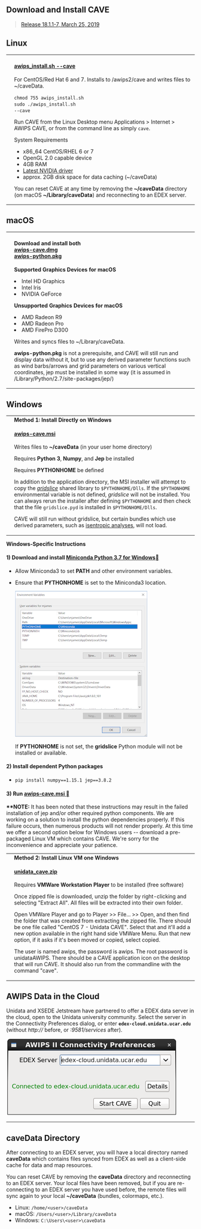 ## Download and Install CAVE

> [Release 18.1.1-7, March 25, 2019](https://www.unidata.ucar.edu/blogs/news/category/AWIPS)

## Linux
|                                          |   |
|:----------------------------------------:|:--|
| <h1><i class="fa fa-linux"></i></h1> | <h4>[awips_install.sh --cave <i class="fa fa-download"></i>](https://www.unidata.ucar.edu/software/awips2/awips_install.sh)  </h4>       <p>For CentOS/Red Hat 6 and 7. Installs to /awips2/cave and writes files to ~/caveData.</p> <tt><code>chmod 755 awips_install.sh<br>sudo ./awips_install.sh --cave</code></tt><p>Run CAVE from the Linux Desktop menu Applications > Internet > AWIPS CAVE, or from the command line as simply `cave`.</p> <div class="admonition note"><p class="admonition-title">System Requirements</p><ul><li>x86_64 CentOS/RHEL 6 or 7</li><li>OpenGL 2.0 capable device</li><li>4GB RAM</li><li><a href="http://www.nvidia.com/Download/index.aspx?lang=en-us">Latest NVIDIA driver</a></li><li>approx. 2GB disk space for data caching (~/caveData)</li></ul></div><p>You can reset CAVE at any time by removing the **~/caveData** directory (on macOS **~/Library/caveData**) and reconnecting to an EDEX server. </p>  |

## macOS
|                                          |   |
|:----------------------------------------:|:--|
| <h1><i class="fa fa-apple"></i></h1>|<h4>    Download and install both<br>[awips-cave.dmg <i class="fa fa-download"></i>](https://www.unidata.ucar.edu/downloads/awips2/awips-cave.dmg)<br>[awips-python.pkg <i class="fa fa-download"></i>](https://www.unidata.ucar.edu/downloads/awips2/awips-python.pkg)</h4> <p>**Supported Graphics Devices for macOS**<li>Intel HD Graphics</li><li>Intel Iris</li><li>NVIDIA GeForce</li></p><p>**Unsupported Graphics Devices for macOS**<li>AMD Radeon R9</li><li>AMD Radeon Pro</li><li>AMD FirePro D300</li></p> <p>Writes and syncs files to ~/Library/caveData.</p> <p>**awips-python.pkg** is not a prerequisite, and CAVE will still run and display data without it, but to use any derived parameter functions such as wind barbs/arrows and grid parameters on various vertical coordinates, jep must be installed in some way (it is assumed in /Library/Python/2.7/site-packages/jep/)</p>|


## Windows
|                                          |   |
|:----------------------------------------:|:--|
| <h1><i class="fa fa-windows"></i> </h1> |<b>Method 1: Install Directly on Windows</b> <h4> [awips-cave.msi <i class="fa fa-download"></i>](https://www.unidata.ucar.edu/downloads/awips2/awips-cave.msi)</h4><p>Writes files to **~/caveData** (in your user home directory)</p> <p>Requires <b>Python 3</b>, <b>Numpy</b>, and <b>Jep</b> be installed</p> <p>Requires **PYTHONHOME** be defined</p> <p>In addition to the application directory, the MSI installer will attempt to copy the *[gridslice](https://github.com/mjames-upc/gridslice)* shared library to `$PYTHONHOME/Dlls`.  If the `$PYTHONHOME` environmental variable is not defined, *gridslice* will not be installed. You can always rerun the installer after defining `$PYTHONHOME` and then check that the file `gridslice.pyd` is installed in `$PYTHONHOME/Dlls`.</p> <p>CAVE will still run without gridslice, but certain bundles which use derived parameters, such as [isentropic analyses](../cave/d2d-grids/#isentopic-analysis-270k-320k), will not load. </p> |



<p><b>Windows-Specific Instructions</b></p>



<div class="admonition note">
<h4>1) Download and install <strong><a href="https://conda.io/miniconda.html">Miniconda Python 3.7 for Windows</a></strong><a class="headerlink" href="#1-download-and-install-miniconda-python-37-for-windows" title="Permanent link"></a></h4><ul><li>Allow Miniconda3 to set <strong>PATH</strong> and other environment variables.</li><li><p>Ensure that <strong>PYTHONHOME</strong> is set to the Miniconda3 location.</p><p><img alt="" src="../../images/windows_envvars.png" /></p><p>If <strong>PYTHONHOME</strong> is not set, the <strong>gridslice</strong> Python module will not be installed or available.</p></li></ul><h4>2) Install dependent Python packages</h4><ul><li><code>pip install numpy==1.15.1 jep==3.8.2</code></li></ul><h4>3) Run <a href="https://www.unidata.ucar.edu/downloads/awips2/awips-cave.msi">awips-cave.msi <i class="fa fa-download"></i></a><a class="headerlink" href="#3-run-awips-cave-1amd64msi" title="Permanent link"></a></h4>
  <p><b>**NOTE:</b> It has been noted that these instructions may result in the failed installation of jep and/or other required python components.  We are working on a solution to install the python dependencies properly.  If this failure occurs, then numerous products will not render properly.  At this time we offer a second option below for Windows users -- download a pre-packaged Linux VM which contains CAVE.  We're sorry for the inconvenience and appreciate your patience.</p>
</div>

|                                          |   |
|:----------------------------------------:|:--|
| <h1><i class="fa fa-windows"></i> </h1> | <b>Method 2: Install Linux VM one Windows</b> <h4> [unidata_cave.zip <i class="fa fa-download"></i>](https://www.unidata.ucar.edu/downloads/awips2/unidata_cave.zip)</h4><p>Requires **VMWare Workstation Player** to be installed (free software)</p><p>Once zipped file is downloaded, unzip the folder by right-clicking and selecting "Extract All".  All files will be extracted into their own folder.</p><p>Open VMWare Player and go to Player >> File... >> Open, and then find the folder that was created from extracting the zipped file. There should be one file called "CentOS 7 - Unidata CAVE".  Select that and it'll add a new option available in the right hand side VMWare Menu. Run that new option, if it asks if it's been moved or copied, select copied.</p><p>The user is named awips, the password is awips. The root password is unidataAWIPS.  There should be a CAVE application icon on the desktop that will run CAVE. It should also run from the commandline with the command "cave".</p> |


## AWIPS Data in the Cloud

Unidata and XSEDE Jetstream have partnered to offer a EDEX data server in the cloud, open to the Unidata university community.  Select the server in the Connectivity Preferences dialog, or enter **`edex-cloud.unidata.ucar.edu`** (without *http://* before, or *:9581/services* after).

![EDEX in the cloud](../images/boEbFSf28t.gif)

---

## caveData Directory

After connecting to an EDEX server, you will have a local directory named **caveData** which contains files synced from EDEX as well as a client-side cache for data and map resources.

You can reset CAVE by removing the **caveData** directory and reconnecting to an EDEX server. Your local files have been removed, but if you are re-connecting to an EDEX server you have used before, the remote files will sync again to your local **~/caveData** (bundles, colormaps, etc.).

* Linux: `/home/<user>/caveData`
* macOS: `/Users/<user>/Library/caveData`
* Windows: `C:\Users\<user>\caveData`
